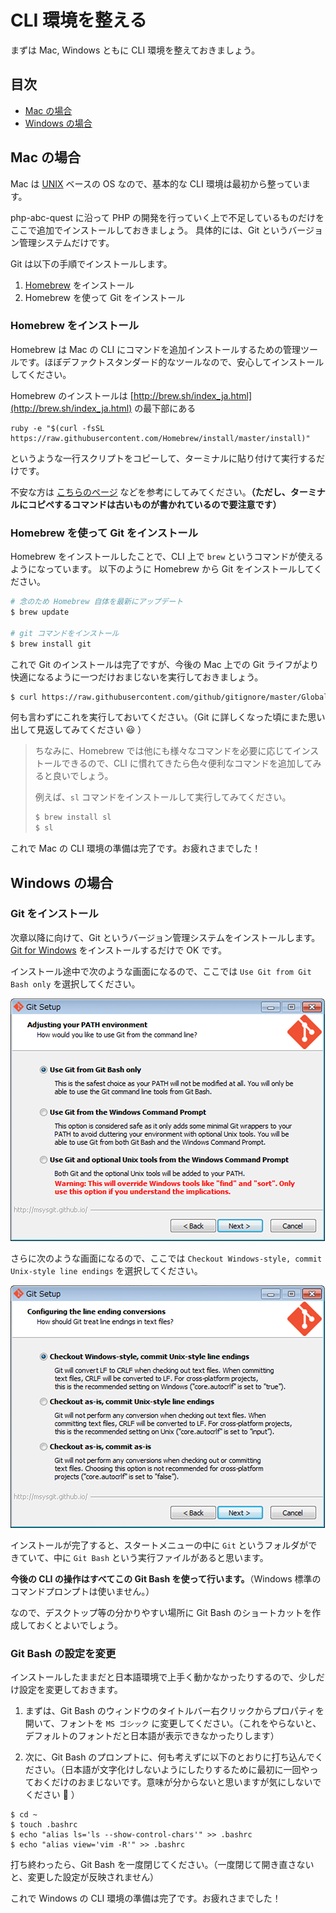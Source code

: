 # CLI 環境を整える

まずは Mac, Windows ともに CLI 環境を整えておきましょう。

## 目次

* [Mac の場合](#mac)
* [Windows の場合](#win)

<a name="mac"></a>
## Mac の場合

Mac は [UNIX](http://ja.wikipedia.org/wiki/UNIX) ベースの OS なので、基本的な CLI 環境は最初から整っています。

php-abc-quest に沿って PHP の開発を行っていく上で不足しているものだけをここで追加でインストールしておきましょう。
具体的には、Git というバージョン管理システムだけです。

Git は以下の手順でインストールします。

1. [Homebrew](http://ja.wikipedia.org/wiki/Homebrew_%28%E3%83%91%E3%83%83%E3%82%B1%E3%83%BC%E3%82%B8%E7%AE%A1%E7%90%86%E3%82%B7%E3%82%B9%E3%83%86%E3%83%A0%29) をインストール
2. Homebrew を使って Git をインストール

### Homebrew をインストール

Homebrew は Mac の CLI にコマンドを追加インストールするための管理ツールです。ほぼデファクトスタンダード的なツールなので、安心してインストールしてください。

Homebrew のインストールは [http://brew.sh/index_ja.html](http://brew.sh/index_ja.html) の最下部にある

```
ruby -e "$(curl -fsSL https://raw.githubusercontent.com/Homebrew/install/master/install)"
```

というような一行スクリプトをコピーして、ターミナルに貼り付けて実行するだけです。

不安な方は [こちらのページ](http://www.tettori.net/post/1442/) などを参考にしてみてください。**（ただし、ターミナルにコピペするコマンドは古いものが書かれているので要注意です）**

### Homebrew を使って Git をインストール

Homebrew をインストールしたことで、CLI 上で `brew` というコマンドが使えるようになっています。
以下のように Homebrew から Git をインストールしてください。

```bash
# 念のため Homebrew 自体を最新にアップデート
$ brew update

# git コマンドをインストール
$ brew install git
```

これで Git のインストールは完了ですが、今後の Mac 上での Git ライフがより快適になるように一つだけおまじないを実行しておきましょう。

```bash
$ curl https://raw.githubusercontent.com/github/gitignore/master/Global/OSX.gitignore > ~/.gitignore_global
```

何も言わずにこれを実行しておいてください。（Git に詳しくなった頃にまた思い出して見返してみてください :smiley: ）

> ちなみに、Homebrew では他にも様々なコマンドを必要に応じてインストールできるので、CLI に慣れてきたら色々便利なコマンドを追加してみると良いでしょう。
>
> 例えば、`sl` コマンドをインストールして実行してみてください。
>
> ```bash
> $ brew install sl
> $ sl
> ```

これで Mac の CLI 環境の準備は完了です。お疲れさまでした！

<a name="win"></a>
## Windows の場合

### Git をインストール

次章以降に向けて、Git というバージョン管理システムをインストールします。
[Git for Windows](https://msysgit.github.io/) をインストールするだけで OK です。

インストール途中で次のような画面になるので、ここでは `Use Git from Git Bash only` を選択してください。

![image](assets/img/install-cli-01.png)

さらに次のような画面になるので、ここでは `Checkout Windows-style, commit Unix-style line endings` を選択してください。

![image](assets/img/install-cli-02.png)

インストールが完了すると、スタートメニューの中に `Git` というフォルダができていて、中に `Git Bash` という実行ファイルがあると思います。

**今後の CLI の操作はすべてこの Git Bash を使って行います。**（Windows 標準のコマンドプロンプトは使いません。）

なので、デスクトップ等の分かりやすい場所に Git Bash のショートカットを作成しておくとよいでしょう。

### Git Bash の設定を変更

インストールしたままだと日本語環境で上手く動かなかったりするので、少しだけ設定を変更しておきます。

1. まずは、Git Bash のウィンドウのタイトルバー右クリックからプロパティを開いて、フォントを `MS ゴシック` に変更してください。（これをやらないと、デフォルトのフォントだと日本語が表示できなかったりします）

2. 次に、Git Bash のプロンプトに、何も考えずに以下のとおりに打ち込んでください。（日本語が文字化けしないようにしたりするために最初に一回やっておくだけのおまじないです。意味が分からないと思いますが気にしないでください :bow: ）

```
$ cd ~
$ touch .bashrc
$ echo "alias ls='ls --show-control-chars'" >> .bashrc
$ echo "alias view='vim -R'" >> .bashrc
```

打ち終わったら、Git Bash を一度閉じてください。（一度閉じて開き直さないと、変更した設定が反映されません）

これで Windows の CLI 環境の準備は完了です。お疲れさまでした！
